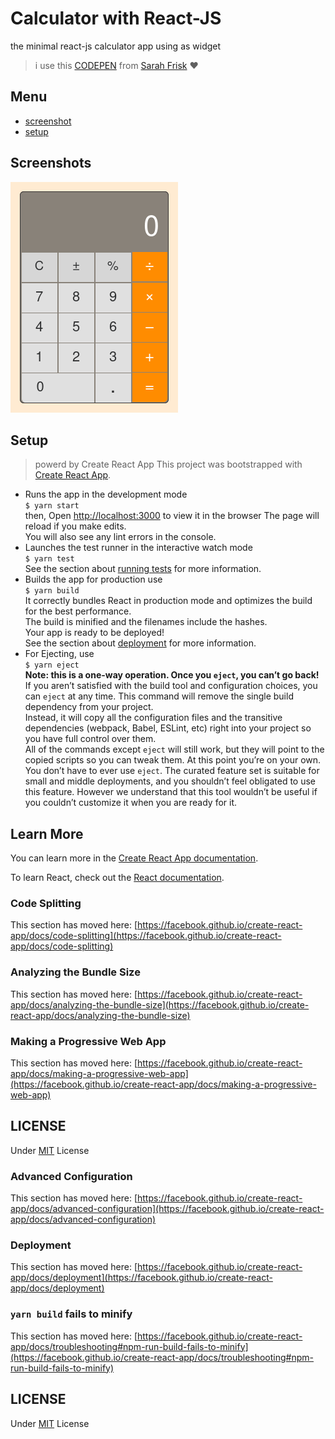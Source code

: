 # Calculator with React-JS

the minimal react-js calculator app using as widget

> i use this [CODEPEN](https://codepen.io/sfrisk/pen/BymJer?editors=0100 "Apple's Calculator") from [Sarah Frisk](https://codepen.io/sfrisk '@sfrisk') ❤️

## Menu

-   [screenshot](#screenshots)
-   [setup](#setup)

## Screenshots

![react-widget-calculator](./screenshots/screenshot.png)

## Setup

> powerd by Create React App
> This project was bootstrapped with [Create React App](https://github.com/facebook/create-react-app).

-   Runs the app in the development mode\
    `$ yarn start`\
    then, Open [http://localhost:3000](http://localhost:3000) to view it in the browser
    The page will reload if you make edits.\
     You will also see any lint errors in the console.
-   Launches the test runner in the interactive watch mode\
    `$ yarn test`\
    See the section about [running tests](https://facebook.github.io/create-react-app/docs/running-tests) for more information.
-   Builds the app for production use\
    `$ yarn build`\
    It correctly bundles React in production mode and optimizes the build for the best performance.\
    The build is minified and the filenames include the hashes.\
    Your app is ready to be deployed!\
    See the section about [deployment](https://facebook.github.io/create-react-app/docs/deployment) for more information.
-   For Ejecting, use\
    `$ yarn eject`\
    **Note: this is a one-way operation. Once you `eject`, you can’t go back!**\
    If you aren’t satisfied with the build tool and configuration choices, you can `eject` at any time. This command will remove the single build dependency from your project.\
    Instead, it will copy all the configuration files and the transitive dependencies (webpack, Babel, ESLint, etc) right into your project so you have full control over them.\
    All of the commands except `eject` will still work, but they will point to the copied scripts so you can tweak them. At this point you’re on your own.
    You don’t have to ever use `eject`. The curated feature set is suitable for small and middle deployments, and you shouldn’t feel obligated to use this feature. However we understand that this tool wouldn’t be useful if you couldn’t customize it when you are ready for it.

## Learn More

You can learn more in the [Create React App documentation](https://facebook.github.io/create-react-app/docs/getting-started).

To learn React, check out the [React documentation](https://reactjs.org/).

### Code Splitting

This section has moved here: [https://facebook.github.io/create-react-app/docs/code-splitting](https://facebook.github.io/create-react-app/docs/code-splitting)

### Analyzing the Bundle Size

This section has moved here: [https://facebook.github.io/create-react-app/docs/analyzing-the-bundle-size](https://facebook.github.io/create-react-app/docs/analyzing-the-bundle-size)

### Making a Progressive Web App

This section has moved here: [https://facebook.github.io/create-react-app/docs/making-a-progressive-web-app](https://facebook.github.io/create-react-app/docs/making-a-progressive-web-app)

## LICENSE
Under [MIT](./LICENSE) License

### Advanced Configuration

This section has moved here: [https://facebook.github.io/create-react-app/docs/advanced-configuration](https://facebook.github.io/create-react-app/docs/advanced-configuration)

### Deployment

This section has moved here: [https://facebook.github.io/create-react-app/docs/deployment](https://facebook.github.io/create-react-app/docs/deployment)

### `yarn build` fails to minify

This section has moved here: [https://facebook.github.io/create-react-app/docs/troubleshooting#npm-run-build-fails-to-minify](https://facebook.github.io/create-react-app/docs/troubleshooting#npm-run-build-fails-to-minify)

## LICENSE
Under [MIT](./LICENSE) License
